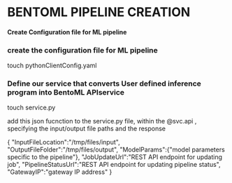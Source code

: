 # BENTOML PIPELINE CREATION

#### Create Configuration file for ML pipeline

### create the configuration file for ML pipeline
touch pythonClientConfig.yaml

### Define our service that converts User defined inference program into BentoML APIservice

touch service.py

add this json fucnction to the service.py file, within the @svc.api , specifying the input/output file paths and the response

{
        "InputFileLocation":"/tmp/files/input",
        "OutputFileFolder":"/tmp/files/output",
        "ModelParams":{"model parameters specific to the pipeline"},
        "JobUpdateUrl":"REST API endpoint for updating job",
        "PipelineStatusUrl":"REST API endpoint for updating pipeline status", 
        "GatewayIP":"gateway IP address"
    }





### 




